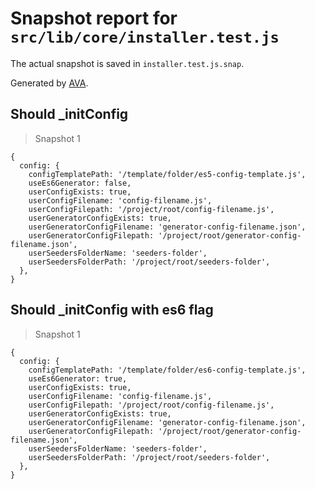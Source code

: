 # Snapshot report for `src/lib/core/installer.test.js`

The actual snapshot is saved in `installer.test.js.snap`.

Generated by [AVA](https://ava.li).

## Should _initConfig

> Snapshot 1

    {
      config: {
        configTemplatePath: '/template/folder/es5-config-template.js',
        useEs6Generator: false,
        userConfigExists: true,
        userConfigFilename: 'config-filename.js',
        userConfigFilepath: '/project/root/config-filename.js',
        userGeneratorConfigExists: true,
        userGeneratorConfigFilename: 'generator-config-filename.json',
        userGeneratorConfigFilepath: '/project/root/generator-config-filename.json',
        userSeedersFolderName: 'seeders-folder',
        userSeedersFolderPath: '/project/root/seeders-folder',
      },
    }

## Should _initConfig with es6 flag

> Snapshot 1

    {
      config: {
        configTemplatePath: '/template/folder/es6-config-template.js',
        useEs6Generator: true,
        userConfigExists: true,
        userConfigFilename: 'config-filename.js',
        userConfigFilepath: '/project/root/config-filename.js',
        userGeneratorConfigExists: true,
        userGeneratorConfigFilename: 'generator-config-filename.json',
        userGeneratorConfigFilepath: '/project/root/generator-config-filename.json',
        userSeedersFolderName: 'seeders-folder',
        userSeedersFolderPath: '/project/root/seeders-folder',
      },
    }
